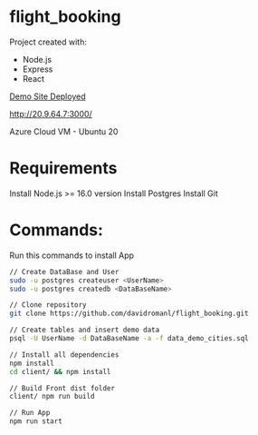 # flight_booking

Project created with:
- Node.js
- Express
- React

[Demo Site Deployed](http://20.9.64.7:3000/)

http://20.9.64.7:3000/

Azure Cloud VM - Ubuntu 20

# Requirements
Install Node.js >= 16.0 version
Install Postgres
Install Git

# Commands:
Run this commands to install App
```bash
// Create DataBase and User
sudo -u postgres createuser <UserName>
sudo -u postgres createdb <DataBaseName>

// Clone repository
git clone https://github.com/davidromanl/flight_booking.git

// Create tables and insert demo data
psql -U UserName -d DataBaseName -a -f data_demo_cities.sql

// Install all dependencies
npm install
cd client/ && npm install

// Build Front dist folder
client/ npm run build

// Run App
npm run start
```